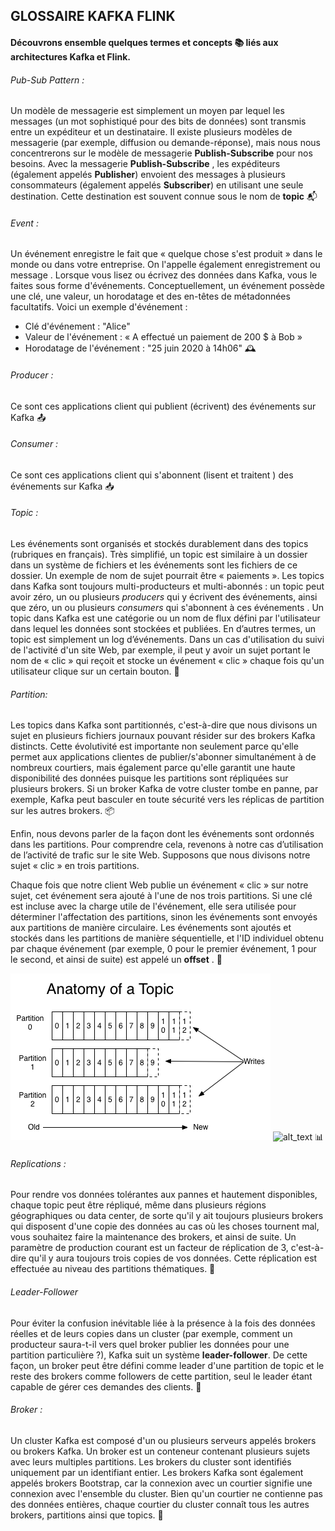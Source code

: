 ## GLOSSAIRE KAFKA FLINK
#### Découvrons ensemble quelques termes et concepts 📚 liés aux architectures Kafka et Flink.  


###### Pub-Sub Pattern :
Un modèle de messagerie est simplement un moyen par lequel les messages (un mot sophistiqué pour des bits de données) sont transmis entre un expéditeur et un destinataire. Il existe plusieurs modèles de messagerie (par exemple, diffusion ou demande-réponse), mais nous nous concentrerons sur le modèle de messagerie **Publish-Subscribe** pour nos besoins. Avec la messagerie **Publish-Subscribe** , les expéditeurs (également appelés **Publisher**) envoient des messages à plusieurs consommateurs (également appelés **Subscriber**) en utilisant une seule destination. Cette destination est souvent connue sous le nom de **topic** 📬

###### Event :
Un événement enregistre le fait que « quelque chose s'est produit » dans le monde ou dans votre entreprise. On l'appelle également enregistrement ou message . Lorsque vous lisez ou écrivez des données dans Kafka, vous le faites sous forme d'événements. Conceptuellement, un événement possède une clé, une valeur, un horodatage et des en-têtes de métadonnées facultatifs. Voici un exemple d'événement :

 - Clé d'événement : "Alice"
 - Valeur de l'événement : « A effectué un paiement de 200 $ à Bob »
 - Horodatage de l'événement : "25 juin 2020 à 14h06" 🕰️

###### Producer :
Ce sont ces applications client qui publient (écrivent) des événements sur Kafka 📤

###### Consumer :
Ce sont ces applications client qui s'abonnent (lisent et traitent ) des événements sur Kafka 📥

###### Topic :

Les événements sont organisés et stockés durablement dans des topics (rubriques en français). Très simplifié, un topic est similaire à un dossier dans un système de fichiers et les événements sont les fichiers de ce dossier. Un exemple de nom de sujet pourrait être « paiements ». Les topics dans Kafka sont toujours multi-producteurs et multi-abonnés : un topic peut avoir zéro, un ou plusieurs *producers* qui y écrivent des événements, ainsi que zéro, un ou plusieurs *consumers* qui s'abonnent à ces événements . Un topic dans Kafka est une catégorie ou un nom de flux défini par l'utilisateur dans lequel les données sont stockées et publiées. En d’autres termes, un topic est simplement un log d’événements. Dans un cas d'utilisation du suivi de l'activité d'un site Web, par exemple, il peut y avoir un sujet portant le nom de « clic » qui reçoit et stocke un événement « clic » chaque fois qu'un utilisateur clique sur un certain bouton. 📓

###### Partition:

Les topics dans Kafka sont partitionnés, c'est-à-dire que nous divisons un sujet en plusieurs fichiers journaux pouvant résider sur des brokers Kafka distincts. Cette évolutivité est importante non seulement parce qu'elle permet aux applications clientes de publier/s'abonner simultanément à de nombreux courtiers, mais également parce qu'elle garantit une haute disponibilité des données puisque les partitions sont répliquées sur plusieurs brokers. Si un broker Kafka de votre cluster tombe en panne, par exemple, Kafka peut basculer en toute sécurité vers les réplicas de partition sur les autres brokers. 📦

Enfin, nous devons parler de la façon dont les événements sont ordonnés dans les partitions. Pour comprendre cela, revenons à notre cas d’utilisation de l’activité de trafic sur le site Web. Supposons que nous divisons notre sujet « clic » en trois partitions.

Chaque fois que notre client Web publie un événement « clic » sur notre sujet, cet événement sera ajouté à l'une de nos trois partitions. Si une clé est incluse avec la charge utile de l'événement, elle sera utilisée pour déterminer l'affectation des partitions, sinon les événements sont envoyés aux partitions de manière circulaire. Les événements sont ajoutés et stockés dans les partitions de manière séquentielle, et l'ID individuel obtenu par chaque événement (par exemple, 0 pour le premier événement, 1 pour le second, et ainsi de suite) est appelé un **offset** . 🔢



![alt text](https://github.com/Essogbe/learn-kafka-flink/blob/main/kafka-partition.png?raw=true)
![alt_text](https://encrypted-tbn0.gstatic.com/images?q=tbn:ANd9GcTun0EB8a4MYo8nUcsgWU2IBfSxjXPmODj44lGKzx9Pcw&s)
📊

###### Replications :

Pour rendre vos données tolérantes aux pannes et hautement disponibles, chaque topic peut être répliqué, même dans plusieurs régions géographiques ou data center, de sorte qu'il y ait toujours plusieurs brokers qui disposent d'une copie des données au cas où les choses tournent mal, vous souhaitez faire la maintenance des brokers, et ainsi de suite. Un paramètre de production courant est un facteur de réplication de 3, c'est-à-dire qu'il y aura toujours trois copies de vos données. Cette réplication est effectuée au niveau des partitions thématiques. 🔄

###### Leader-Follower

Pour éviter la confusion inévitable liée à la présence à la fois des données réelles et de leurs copies dans un cluster (par exemple, comment un producteur saura-t-il vers quel broker publier les données pour une partition particulière ?), Kafka suit un système **leader-follower**. De cette façon, un broker peut être défini comme leader d'une partition de topic et le reste des brokers comme followers de cette partition, seul le leader étant capable de gérer ces demandes des clients. 🎩

###### Broker :

Un cluster Kafka est composé d'un ou plusieurs serveurs appelés brokers ou brokers  Kafka. Un broker est un conteneur contenant plusieurs sujets avec leurs multiples partitions. Les brokers du cluster sont identifiés uniquement par un identifiant entier. Les brokers Kafka sont également appelés brokers Bootstrap, car la connexion avec un courtier signifie une connexion avec l'ensemble du cluster. Bien qu'un courtier ne contienne pas des données entières, chaque courtier du cluster connaît tous les autres brokers, partitions ainsi que topics. 📡
